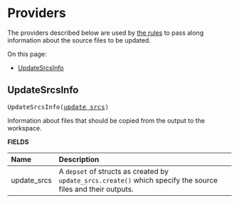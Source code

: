 <!-- Generated with Stardoc, Do Not Edit! -->
# Providers

The providers described below are used by [the rules](/doc/updatesrc/rules_and_macros_overview.md) to
pass along information about the source files to be updated.

On this page:

  * [UpdateSrcsInfo](#UpdateSrcsInfo)


<a id="UpdateSrcsInfo"></a>

## UpdateSrcsInfo

<pre>
UpdateSrcsInfo(<a href="#UpdateSrcsInfo-update_srcs">update_srcs</a>)
</pre>

Information about files that should be copied from the output to the workspace.

**FIELDS**


| Name  | Description |
| :------------- | :------------- |
| <a id="UpdateSrcsInfo-update_srcs"></a>update_srcs |  A `depset` of structs as created by `update_srcs.create()` which specify the source files and their outputs.    |


